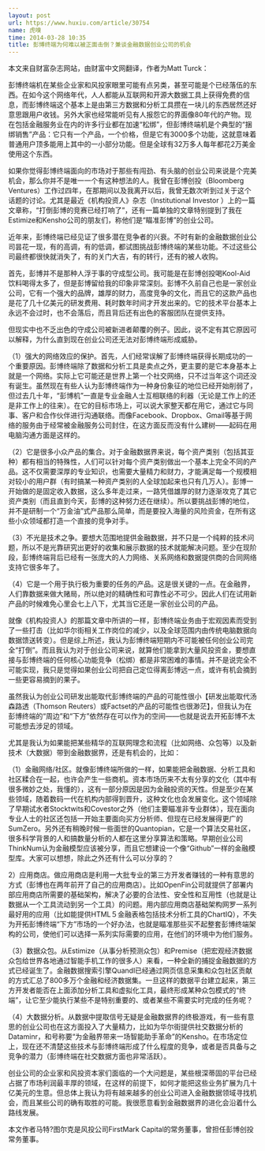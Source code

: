 ```yaml
---
layout: post
url: https://www.huxiu.com/article/30754
name: 虎嗅
time: 2014-03-28 10:35
title: 彭博终端为何难以被正面击倒？兼谈金融数据创业公司的机会
---
```

本文来自财富杂志网站，由财富中文网翻译，作者为Matt Turck：

彭博终端机在某些企业家和风投家眼里可能有点另类，甚至可能是个已经落伍的东西。在如今这个网络年代，人人都能从互联网和开源大数据工具上获得免费的信息，而彭博终端这个基本上是由第三方数据和分析工具攒在一块儿的东西居然还好意思跟用户收钱。另外大家也经常能听见有人报怨它的界面像80年代的产物。现在包括金融服务业在内的许多行业都在加速“松绑”，但彭博终端机是个典型的“捆绑销售”产品：它只有一个产品，一个价格，但是它有3000多个功能，这就意味着普通用户顶多能用上其中的一小部分功能。但是全球有32万多人每年都花2万美金使用这个东西。

如果你觉得彭博终端面向的市场对于那些有闯劲、有头脑的创业公司来说是个完美机会，那么你并不是唯一一个有这种想法的人。我曾在彭博创投（Bloomberg Ventures）工作过四年，在那期间以及我离开以后，我曾无数次听到过关于这个话题的讨论。尤其是最近《机构投资人》杂志（Institutional Investor ）上的一篇文章称，“打倒彭博的竞赛已经打响了”，还有一篇单独的文章特别提到了我在Estimize和Kensho公司的朋友们，称他们是“瞄准彭博”的创业公司。

近年来，彭博终端已经见证了很多潜在竞争者的兴衰。不时有新的金融数据创业公司昙花一现，有的高调，有的低调，都试图挑战彭博终端的某些功能。不过这些公司最终都很快就消失了，有的关门大吉，有的转行，还有的被人收购。

首先，彭博并不是那种人浮于事的守成型公司。我可能是在彭博创投喝Kool-Aid饮料喝得太多了，但是彭博留给我的印象非常深刻。彭博不久前自己也是一家创业公司，它有一个强大的品牌，雄厚的财力，高度竞争的文化，而且它的这款产品也是花了几十亿美元的研发费用、耗时数年时间才开发出来的。它的技术平台基本上永远不会过时，也不会落后，而且背后还有出色的客服团队在提供支持。

但现实中也不乏出色的守成公司被新进者颠覆的例子。因此，说不定有其它原因可以解释，为什么直到现在创业公司还无法对彭博终端形成威胁。

（1）强大的网络效应的保护。首先，人们经常误解了彭博终端获得长期成功的一个重要原因。彭博终端除了数据和分析工具是卖点之外，更主要的是它本身基本上就是一个网络。实际上它可能还是世界上第一个社交网络，只不过当年这个词还没有诞生。虽然现在有些人认为彭博终端作为一种身份象征的地位已经开始削弱了，但过去几十年，“彭博机”一直是专业金融人士互相联络的利器（无论是工作上的还是非工作上的往来）。在它的目标市场上，可以说大家整天都在用它，通过它与同事、客户和合作伙伴进行沟通联络。而像Facebook、Dropbox、Gmail等基于网络的服务由于经常被金融服务公司封住，在这方面反而没有什么建树——起码在用电脑沟通方面是这样的。

（2）它是很多小众产品的集合。对于金融数据界来说，每个资产类别（包括其亚种）都有相当的特殊性，人们可以针对每个资产类别做出一个基本上完全不同的产品。这不仅需要深厚的专业知识，也需要大量精力和财力，才能满足每一个规模相对较小的用户群（有时搞某一种资产类别的人全球加起来也只有几万人）。彭博一开始做的是固定收入数据，这么多年走过来，一路凭借雄厚的财力逐渐攻克了其它资产类别（而且直到今天，彭博的这种努力还在继续）。所以要挑战彭博的地位，并不是研制一个“万金油”式产品那么简单，而是要投入海量的风险资金，在所有这些小众领域都打造一个直接的竞争对手。

（3）不光是技术之争。要想大范围地提供金融数据，并不只是一个纯粹的技术问题，所以不是光靠研究出更好的收集和展示数据的技术就能解决问题。至少在现阶段，彭博终端背后已经有一张庞大的人力网络、关系网络和数据提供商的合同网络支持它很多年了。

（4）它是一个用于执行极为重要的任务的产品。这是很关键的一点。在金融界，人们靠数据来做大赌局，所以绝对的精确性和可靠性必不可少。因此人们在试用新产品的时候难免心里会七上八下，尤其当它还是一家创业公司的产品。

就像《机构投资人》的那篇文章中所讲的一样，彭博终端业务由于宏观因素而受到了一些打击（比如华尔街相关工作岗位的减少，以及全球范围内由传统电脑数据向数据馈送转变）。但是综上所述，我认为彭博终端短期内不可能被任何创业公司完全“打倒”。而且我认为对于创业公司来说，就算他们能拿到大量风投资金，要想直接与彭博终端的任何核心功能竞争（松绑）都是非常困难的事情。并不是说完全不可能实现，我只是觉得如果创业公司把自己定位得离彭博远一点，或许有机会摘到一些更容易摘到的果子。

虽然我认为创业公司研发出能取代彭博终端的产品的可能性很小【研发出能取代汤森路透（Thomson Reuters）或Factset的产品的可能性也很渺茫】，但我认为在彭博终端的“周边”和“下方”依然存在可以作为的空间——也就是说去开拓彭博不太可能想去涉足的领域。

尤其是我认为如果能把某些精华的互联网理念和流程（比如网络、众包等）以及新技术（大数据）带到金融数据界，还是有机会的，比如：

（1）金融网络/社区。就像彭博终端所做的一样，如果能把金融数据、分析工具和社区糅合在一起，也许会产生一些商机。资本市场历来不太有分享的文化（其中有很多微妙之处，我懂的），这有一部分原因是因为金融投资的天性。但是至少在某些领域，随着数码一代在机构内部得到晋升，这种文化也会发展变化。这个领域除了早期试水者Stocktwits和Covestor之外（他们主要瞄准非专业群体），现在面向专业人士的社区还包括一开始主要面向买方分析师、但现在已经发展得更广的SumZero。另外还有稍晚时候一些面世的Quantopian，它是一个算法交易社区，很多科学背景的人和搞数量分析的人都在这里分享算法和策略。早期创业公司ThinkNum认为金融模型应该被分享，而且它想建设一个像“Github”一样的金融模型库。大家可以想想，除此之外还有什么可以分享的？

2）应用商店。做应用商店是利用一大批专业的第三方开发者赚钱的一种有意思的方式（彭博也在两年前开了自己的应用商店）。比如OpenFin公司就提供了部署内部应用商店所需要的基础架构，解决了必要的合法性、安全性和互用性（也就是让数据从一个工具流动到另一个工具）的问题。用内部应用商店基础架构网罗一系列最好用的应用（比如能提供HTML５金融表格包括技术分析工具的ChartIQ），不失为开拓彭博终端“下方”市场的一个好办法，也就是瞄准那些买不起整套彭博终端架构的公司，使他们可以选择一系列实际需要的应用，在他们的环境中为他们服务。

（3）数据众包。从Estimize（从事分析预测众包）和Premise（把宏观经济数据众包给世界各地通过智能手机工作的很多人）来看，一种全新的捕捉金融数据的方式已经诞生了。金融数据搜索引擎Quandl已经通过网页信息采集和众包社区贡献的方式汇总了800多万个金融和经济数据集。一旦这样的数据平台建立起来，第三方开发者能否在上面添加分析工具和虚拟化工具，最终形成某种众包模式的“终端”，让它至少能执行某些不是特别重要的、或者某些不需要实时完成的任务呢？

（4）大数据分析。从数据中提取信号无疑是金融数据界的终极游戏，有一些有意思的创业公司也在这方面投入了大量精力，比如为华尔街提供社交数据分析的Dataminr，和号称要“为金融界带来一场智能助手革命”的Kensho。在市场定位上，现在还不清楚这些技术与彭博终端形成了什么程度的竞争，或者是否具备与之竞争的潜力（彭博终端在社交数据方面也非常活跃）。

创业公司的企业家和风投资本家们面临的一个大问题是，某些根深蒂固的平台已经占据了市场利润最丰厚的领域，在这样的前提下，如何才能把这些业务扩展为几十亿美元的生意。但总体上我认为将有越来越多的创业公司进入金融数据领域寻找机会，而且某些公司的确有取胜的可能。我很愿意看到金融数据界的进化会沿着什么路线发展。

本文作者马特?图尔克是风投公司FirstMark Capital的常务董事，曾担任彭博创投常务董事。

